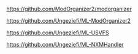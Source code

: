 https://github.com/ModOrganizer2/modorganizer

https://github.com/Ungeziefi/ML-ModOrganizer2

https://github.com/Ungeziefi/ML-USVFS

https://github.com/Ungeziefi/ML-NXMHandler
